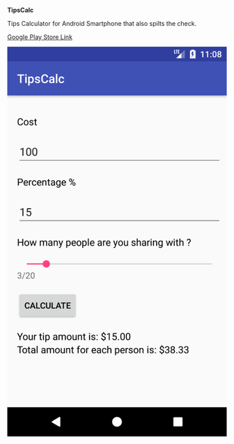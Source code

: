 <b>TipsCalc</b>

<p>Tips Calculator for Android Smartphone that also spilts the check.</p>

[Google Play Store Link](https://play.google.com/store/apps/details?id=com.kevt.android.tipscalc)


![Alt Text](https://github.com/kev-th/TipsCalc/blob/master/screenshot1.png)
